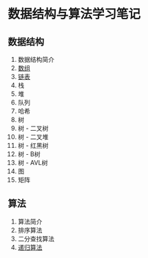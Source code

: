 # 数据结构与算法学习笔记

## 数据结构

1. 数据结构简介
2. [数组](https://github.com/HomanLiang/study-demo/blob/main/arithmetic-demo/document/chapter1_02.md)
3. [链表](https://github.com/HomanLiang/study-demo/blob/main/arithmetic-demo/document/chapter1_03.md)
4. 栈
5. 堆
6. 队列
7. 哈希
8. 树
9. 树 - 二叉树
10. 树 - 二叉堆
11. 树 - 红黑树
12. 树 - B树
13. 树 - AVL树
14. 图
15. 矩阵

## 算法

1. 算法简介
2. 排序算法
5. 二分查找算法
6. [递归算法](https://github.com/HomanLiang/study-demo/blob/main/arithmetic-demo/document/chapter2_02.md)
